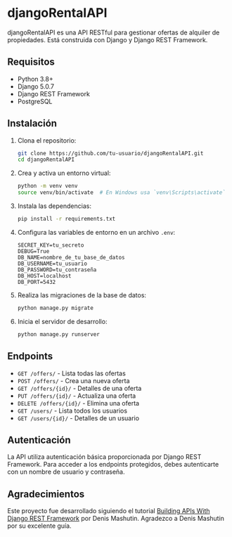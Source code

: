 # djangoRentalAPI

djangoRentalAPI es una API RESTful para gestionar ofertas de alquiler de propiedades. Está construida con Django y Django REST Framework.

## Requisitos

- Python 3.8+
- Django 5.0.7
- Django REST Framework
- PostgreSQL

## Instalación

1. Clona el repositorio:
    ```sh
    git clone https://github.com/tu-usuario/djangoRentalAPI.git
    cd djangoRentalAPI
    ```

2. Crea y activa un entorno virtual:
    ```sh
    python -m venv venv
    source venv/bin/activate  # En Windows usa `venv\Scripts\activate`
    ```

3. Instala las dependencias:
    ```sh
    pip install -r requirements.txt
    ```

4. Configura las variables de entorno en un archivo `.env`:
    ```env
    SECRET_KEY=tu_secreto
    DEBUG=True
    DB_NAME=nombre_de_tu_base_de_datos
    DB_USERNAME=tu_usuario
    DB_PASSWORD=tu_contraseña
    DB_HOST=localhost
    DB_PORT=5432
    ```

5. Realiza las migraciones de la base de datos:
    ```sh
    python manage.py migrate
    ```

6. Inicia el servidor de desarrollo:
    ```sh
    python manage.py runserver
    ```

## Endpoints

- `GET /offers/` - Lista todas las ofertas
- `POST /offers/` - Crea una nueva oferta
- `GET /offers/{id}/` - Detalles de una oferta
- `PUT /offers/{id}/` - Actualiza una oferta
- `DELETE /offers/{id}/` - Elimina una oferta
- `GET /users/` - Lista todos los usuarios
- `GET /users/{id}/` - Detalles de un usuario

## Autenticación

La API utiliza autenticación básica proporcionada por Django REST Framework. Para acceder a los endpoints protegidos, debes autenticarte con un nombre de usuario y contraseña.

## Agradecimientos

Este proyecto fue desarrollado siguiendo el tutorial [Building APIs With Django REST Framework](https://blog.jetbrains.com/pycharm/2023/09/building-apis-with-django-rest-framework) por Denis Mashutin. Agradezco a Denis Mashutin por su excelente guía.
